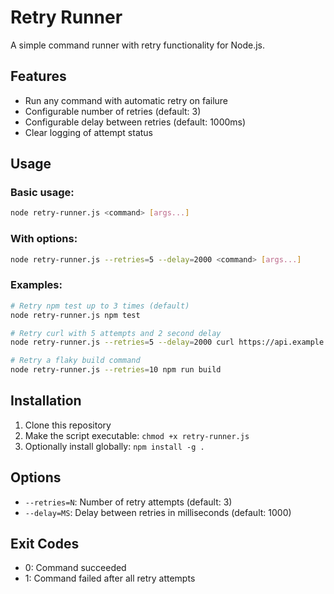 # Retry Runner

A simple command runner with retry functionality for Node.js.

## Features

- Run any command with automatic retry on failure
- Configurable number of retries (default: 3)
- Configurable delay between retries (default: 1000ms)
- Clear logging of attempt status

## Usage

### Basic usage:
```bash
node retry-runner.js <command> [args...]
```

### With options:
```bash
node retry-runner.js --retries=5 --delay=2000 <command> [args...]
```

### Examples:
```bash
# Retry npm test up to 3 times (default)
node retry-runner.js npm test

# Retry curl with 5 attempts and 2 second delay
node retry-runner.js --retries=5 --delay=2000 curl https://api.example.com

# Retry a flaky build command
node retry-runner.js --retries=10 npm run build
```

## Installation

1. Clone this repository
2. Make the script executable: `chmod +x retry-runner.js`
3. Optionally install globally: `npm install -g .`

## Options

- `--retries=N`: Number of retry attempts (default: 3)
- `--delay=MS`: Delay between retries in milliseconds (default: 1000)

## Exit Codes

- 0: Command succeeded
- 1: Command failed after all retry attempts